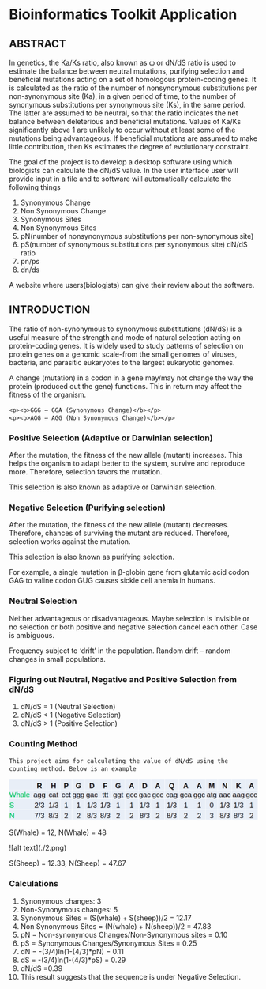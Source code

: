 # Bioinformatics Toolkit Application

## ABSTRACT

In genetics, the Ka/Ks ratio, also known as ω or dN/dS ratio is used to estimate the balance between neutral mutations, purifying selection and beneficial mutations acting on a set of homologous protein-coding genes. It is calculated as the ratio of the number of nonsynonymous substitutions per non-synonymous site (Ka), in a given period of time, to the number of synonymous substitutions per synonymous site (Ks), in the same period. The latter are assumed to be neutral, so that the ratio indicates the net balance between deleterious and beneficial mutations. Values of Ka/Ks significantly above 1 are unlikely to occur without at least some of the mutations being advantageous. If beneficial mutations are assumed to make little contribution, then Ks estimates the degree of evolutionary constraint.

<p>The goal of the project is to develop a desktop software using which biologists can calculate the dN/dS value. In the user interface user will provide input in a file and te software will automatically calculate the following things</p>
<ol>
    <li>Synonymous Change</li>
    <li>Non Synonymous Change</li>
    <li>Synonymous Sites</li>
    <li>Non Synonymous Sites</li>
    <li>pN(number of nonsynonymous substitutions per non-synonymous site)</li>
    <li>pS(number of synonymous substitutions per synonymous site)
dN/dS ratio</li>
    <li>pn/ps</li>
    <li>dn/ds</li>
</ol>

<p>A website where users(biologists) can give their review about the software.</p>


## INTRODUCTION

<p>The ratio of non-synonymous to synonymous substitutions (dN/dS) is a useful measure of the strength and mode of natural selection acting on protein-coding genes. It is widely used to study patterns of selection on protein genes on a genomic scale-from the small genomes of viruses, bacteria, and parasitic eukaryotes to the largest eukaryotic genomes. </p>

<p>A change (mutation) in a codon in a gene may/may not change the way the protein (produced out the gene) functions. This in return may affect the fitness of the organism.</p>

    <p><b>GGG → GGA (Synonymous Change)</b></p>
    <p><b>AGG → AGG (Non Synonymous Change)</b></p>

### Positive Selection (Adaptive or Darwinian selection)

<p>After the mutation, the fitness of the new allele (mutant) increases. This helps the organism to adapt better to the system, survive and reproduce more. Therefore, selection favors the mutation.</p>
<p>This selection is also known as adaptive or Darwinian selection.</p>

### Negative Selection (Purifying selection)
<p>After the mutation, the fitness of the new allele (mutant) decreases. Therefore, chances of surviving the mutant are reduced. Therefore, selection works against the mutation.</p>
<p>This selection is also known as purifying selection.
</p>
<p>For example, a single mutation in β-globin gene from glutamic acid codon GAG to valine codon GUG causes sickle cell anemia in humans.</p>

### Neutral Selection

<p>Neither advantageous or disadvantageous. Maybe selection is invisible or no selection or both positive and negative selection cancel each other. Case is ambiguous.</p>
<p>Frequency subject to ‘drift’ in the population. Random drift – random changes in small populations.</p>

### Figuring out Neutral, Negative and Positive Selection from dN/dS
<ol>
    <li>dN/dS = 1 (Neutral Selection)</li>
    <li>dN/dS < 1 (Negative Selection)</li>
    <li>dN/dS > 1 (Positive Selection)</li>
</ol>


### Counting Method
    This project aims for calculating the value of dN/dS using the counting method. Below is an example


![alt text](./1.png)
<p>S(Whale) = 12, N(Whale) = 48</p>
![alt text](./2.png)
<p>S(Sheep) = 12.33, N(Sheep) = 47.67</p>

### Calculations
<ol>
    <li>Synonymous changes: 3</li>
    <li>Non-Synonymous changes: 5</li>
    <li>Synonymous Sites = (S(whale) + S(sheep))/2 =  12.17</li>
    <li>Non Synonymous Sites  = (N(whale) + N(sheep))/2 =  47.83</li>
    <li>pN = Non-synonymous Changes/Non-Synonymous sites = 0.10</li>
    <li>pS = Synonymous Changes/Synonymous Sites = 0.25</li>
    <li>dN = -(3/4)ln(1-(4/3)*pN) = 0.11</li>
    <li>dS = -(3/4)ln(1-(4/3)*pS) = 0.29</li>
    <li>dN/dS =0.39</li>
    <li>This result suggests that the sequence is under Negative Selection.</li>
</ol>